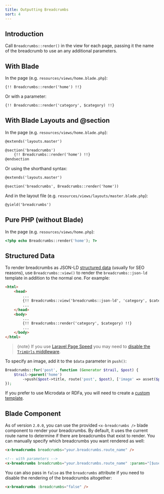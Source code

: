 ```yaml
---
title: Outputting Breadcrumbs
sort: 4
---
```


## Introduction

Call `Breadcrumbs::render()` in the view for each page, passing it the name of the breadcrumb to use an any additional parameters.

## With Blade

In the page (e.g. `resources/views/home.blade.php`):

```html
{!! Breadcrumbs::render('home') !!}
```

Or with a parameter:

```html
{!! Breadcrumbs::render('category', $category) !!}
```

## With Blade Layouts and @section

In the page (e.g. `resources/views/home.blade.php`):

```html
@extends('layouts.master')

@section('breadcrumbs')
    {!! Breadcrumbs::render('home') !!}
@endsection
```

Or using the shorthand syntax:

```html
@extends('layouts.master')

@section('breadcrumbs', Breadcrumbs::render('home'))
```

And in the layout file (e.g. `resources/views/layouts/master.blade.php`):

```html
@yield('breadcrumbs')
```

## Pure PHP (without Blade)
In the page (e.g. `resources/views/home.php`):

```php
<?php echo Breadcrumbs::render('home'); ?>
```

## Structured Data

To render breadcrumbs as JSON-LD [structured data](https://developers.google.com/search/docs/data-types/breadcrumbs) (usually for SEO reasons),
use `Breadcrumbs::view()` to render the `breadcrumbs::json-ld` template in addition to the normal one. For example:

```html
<html>
    <head>
        ...
        {!! Breadcrumbs::view('breadcrumbs::json-ld', 'category', $category) !!}
        ...
    </head>
    <body>
        ...
        {!! Breadcrumbs::render('category', $category) !!}
        ...
    </body>
</html>
```

> {note} If you use [Laravel Page Speed](https://github.com/renatomarinho/laravel-page-speed) you may need to [disable the `TrimUrls` middleware](https://github.com/renatomarinho/laravel-page-speed/issues/66).

To specify an image, add it to the `$data` parameter in `push()`:

```php
Breadcrumbs::for('post', function (Generator $trail, $post) {
    $trail->parent('home')
        ->push($post->title, route('post', $post), ['image' => asset($post->image)]);
});
```

If you prefer to use Microdata or RDFa, you will need to create a [custom template](/docs/laravel-breadcrumbs/{version}usage/custom-templates).

## Blade Component

As of version `2.0.0`, you can use the provided `<x-breadcrumbs />` blade component to render
your breadcrumbs. By default, it uses the current route name to determine if there are breadcrumbs
that exist to render. You can manually specify which breadcrumbs you want rendered as well:

```html
<x-breadcrumbs breadcrumbs="your.breadcrumbs.route_name" />

<!-- with parameters -->
<x-breadcrumbs breadcrumbs="your.breadcrumbs.route_name" :params="[$user]" />
```

You can also pass in `false` as the `breadcrumbs` attribute if you need to disable the rendering of
the breadcrumbs altogether:

```html
<x-breadcrumbs :breadcrumbs="false" />
```
